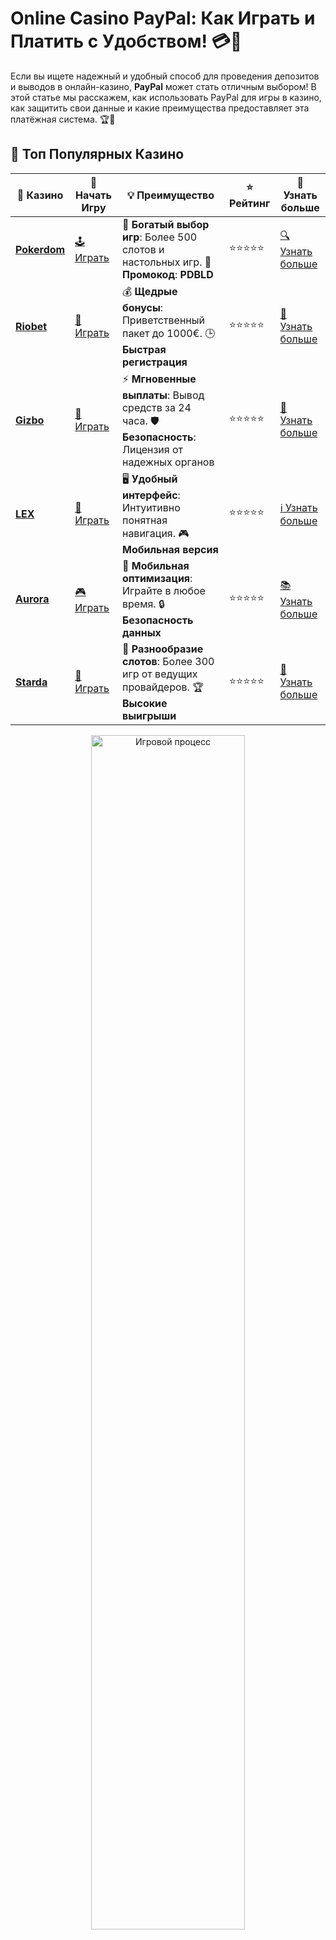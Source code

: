 # Online Casino PayPal: Как Играть и Платить с Удобством! 💳🎰

Если вы ищете надежный и удобный способ для проведения депозитов и выводов в онлайн-казино, **PayPal** может стать отличным выбором! В этой статье мы расскажем, как использовать PayPal для игры в казино, как защитить свои данные и какие преимущества предоставляет эта платёжная система. 🏆💸

## 🌟 Топ Популярных Казино

| 🎲 **Казино** | 🔗 **Начать Игру** | 💡 **Преимущество** | ⭐ **Рейтинг** | 🔗 **Узнать больше** |
|--------------|---------------------|---------------------|----------------|----------------------|
| [**Pokerdom**](https://brandplay.link/4k77v2yx) | [🕹️ Играть](https://brandplay.link/4k77v2yx) | 🎉 **Богатый выбор игр**: Более 500 слотов и настольных игр. 🎁 **Промокод**: **PDBLD** | ⭐⭐⭐⭐⭐ | [🔍 Узнать больше](https://brandplay.link/4k77v2yx) |
| [**Riobet**](https://brandplay.link/7xBLTPyj) | [🎰 Играть](https://brandplay.link/7xBLTPyj) | 💰 **Щедрые бонусы**: Приветственный пакет до 1000€. 🕒 **Быстрая регистрация** | ⭐⭐⭐⭐⭐ | [📖 Узнать больше](https://brandplay.link/7xBLTPyj) |
| [**Gizbo**](https://brandplay.link/bprXw4YV) | [🎲 Играть](https://brandplay.link/bprXw4YV) | ⚡ **Мгновенные выплаты**: Вывод средств за 24 часа. 🛡️ **Безопасность**: Лицензия от надежных органов | ⭐⭐⭐⭐⭐ | [📝 Узнать больше](https://brandplay.link/bprXw4YV) |
| [**LEX**](https://brandplay.link/zW4hdDFV) | [🤑 Играть](https://brandplay.link/zW4hdDFV) | 🖥️ **Удобный интерфейс**: Интуитивно понятная навигация. 🎮 **Мобильная версия** | ⭐⭐⭐⭐⭐ | [ℹ️ Узнать больше](https://brandplay.link/zW4hdDFV) |
| [**Aurora**](https://10trafic-stat2.com/click/668546556bcc6313411604bd/6766/13032/subaccount) | [🎮 Играть](https://10trafic-stat2.com/click/668546556bcc6313411604bd/6766/13032/subaccount) | 📱 **Мобильная оптимизация**: Играйте в любое время. 🔒 **Безопасность данных** | ⭐⭐⭐⭐⭐ | [📚 Узнать больше](https://10trafic-stat2.com/click/668546556bcc6313411604bd/6766/13032/subaccount) |
| [**Starda**](https://brandplay.link/fB7xwRFL) | [🎯 Играть](https://brandplay.link/fB7xwRFL) | 🎰 **Разнообразие слотов**: Более 300 игр от ведущих провайдеров. 🏆 **Высокие выигрыши** | ⭐⭐⭐⭐⭐ | [🔎 Узнать больше](https://brandplay.link/fB7xwRFL) |

<div align="center">
    <img src="https://i.pinimg.com/originals/1d/b3/25/1db325483acbe642c6d4e6fdd73a4988.gif" alt="Игровой процесс" width="70%">
</div>

## 💎 Лучшие Бонусы и Акции

| 🎲 **Казино** | 🔗 **Начать Игру** | 💡 **Преимущество** | ⭐ **Рейтинг** | 🔗 **Узнать больше** |
|--------------|---------------------|---------------------|----------------|----------------------|
| [**Kometa**](https://brandplay.link/8ZymQJV8) | [🎰 Играть](https://brandplay.link/8ZymQJV8) | 🎁 **Эксклюзивные бонусы**: Регулярные акции и промо. 🔄 **Программы лояльности** | ⭐⭐⭐⭐☆ | [🔍 Узнать больше](https://brandplay.link/8ZymQJV8) |
| [**R7**](https://brandplay.link/bMd3Yjsw) | [🕹️ Играть](https://brandplay.link/bMd3Yjsw) | 🕒 **Круглосуточная поддержка**: Всегда на связи. 💸 **Высокие лимиты** | ⭐⭐⭐⭐☆ | [📖 Узнать больше](https://brandplay.link/bMd3Yjsw) |
| [**7K**](https://brandplay.link/BvQyFShp) | [🎲 Играть](https://brandplay.link/BvQyFShp) | 🌟 **Эксклюзивные бонусы**: Только для VIP игроков. 🎉 **Сезонные акции** | ⭐⭐⭐⭐☆ | [📝 Узнать больше](https://brandplay.link/BvQyFShp) |
| [**Kent**](https://brandplay.link/Fv2WP3js) | [🤑 Играть](https://brandplay.link/Fv2WP3js) | 📈 **Высокий RTP**: Более 98%. 💼 **Профессиональная поддержка** | ⭐⭐⭐⭐☆ | [ℹ️ Узнать больше](https://brandplay.link/Fv2WP3js) |
| [**1Xslots**](https://brandplay.link/hSB1khtr) | [🎮 Играть](https://brandplay.link/hSB1khtr) | 🎉 **Множество акций**: Еженедельные бонусы и турниры. 🛡️ **Безопасность** | ⭐⭐⭐⭐☆ | [📚 Узнать больше](https://brandplay.link/hSB1khtr) |
| [**Gama**](https://brandplay.link/j6NMKsDz) | [🎯 Играть](https://brandplay.link/j6NMKsDz) | 🔍 **Интуитивный интерфейс**: Легкость использования. 🏅 **Престижные турниры** | ⭐⭐⭐⭐☆ | [🔎 Узнать больше](https://brandplay.link/j6NMKsDz) |

<div align="center">
    <img src="https://i.pinimg.com/originals/1d/b3/25/1db325483acbe642c6d4e6fdd73a4988.gif" alt="Игровой процесс" width="70%">
</div>

## 🚀 Быстрые Выигрыши и Поддержка

| 🎲 **Казино** | 🔗 **Начать Игру** | 💡 **Преимущество** | ⭐ **Рейтинг** | 🔗 **Узнать больше** |
|--------------|---------------------|---------------------|----------------|----------------------|
| [**Onion**](https://brandplay.link/zBGRVpQ9) | [🎰 Играть](https://brandplay.link/zBGRVpQ9) | 🤑 **Низкие ставки**: Идеально для начинающих. 🔄 **Быстрые выводы** | ⭐⭐⭐⭐☆ | [🔍 Узнать больше](https://brandplay.link/zBGRVpQ9) |
| [**Чемпион**](https://temon-gter.cfd/go/lRq?p80412p304504pcc44t17455) | [🕹️ Играть](https://temon-gter.cfd/go/lRq?p80412p304504pcc44t17455) | 🏅 **Лояльная программа**: Награды за активность. 🎁 **Ежемесячные бонусы** | ⭐⭐⭐⭐☆ | [📖 Узнать больше](https://temon-gter.cfd/go/lRq?p80412p304504pcc44t17455) |
| [**Vavada**](https://vavadapartner.pro/?promo=ea5c9275-6854-4505-94fc-95ab18221945-linkb2) | [🎲 Играть](https://vavadapartner.pro/?promo=ea5c9275-6854-4505-94fc-95ab18221945-linkb2) | 🚀 **Быстрая регистрация**: Начните играть мгновенно. 🔐 **Безопасные транзакции** | ⭐⭐⭐⭐☆ | [📝 Узнать больше](https://vavadapartner.pro/?promo=ea5c9275-6854-4505-94fc-95ab18221945-linkb2) |
| [**Friends**](https://gofriends.kim/linkb2) | [🤑 Играть](https://gofriends.kim/linkb2) | 🤝 **Социальные игры**: Играйте с друзьями. 🌐 **Мультиплатформенность** | ⭐⭐⭐⭐☆ | [ℹ️ Узнать больше](https://gofriends.kim/linkb2) |
| [**1WIN**](https://brandplay.link/smXVpBbG) | [🎮 Играть](https://brandplay.link/smXVpBbG) | 🏆 **Спортивные ставки**: Широкий выбор видов спорта. 💵 **Высокие коэффициенты** | ⭐⭐⭐⭐☆ | [📚 Узнать больше](https://brandplay.link/smXVpBbG) |
| [**Drip**](https://drp-ircp01.com/c07e6a3db) | [🎯 Играть](https://drp-ircp01.com/c07e6a3db) | 🌐 **Инновационные игры**: Новейшие игровые технологии. 🛡️ **Высокая безопасность** | ⭐⭐⭐⭐☆ | [🔎 Узнать больше](https://drp-ircp01.com/c07e6a3db) |
| [**JoyCasino**](https://rpc30.call2me.pro/?/ru/registration?apkpop=0&partner=p24970p3291217pc98f) | [🎰 Играть](https://rpc30.call2me.pro/?/ru/registration?apkpop=0&partner=p24970p3291217pc98f) | 🎁 **Приятные бонусы**: Ежедневные акции и подарки. 🕹️ **Разнообразие игр** | ⭐⭐⭐⭐☆ | [🔍 Узнать больше](https://rpc30.call2me.pro/?/ru/registration?apkpop=0&partner=p24970p3291217pc98f) |

<div align="center">
    <img src="https://i.pinimg.com/originals/1d/b3/25/1db325483acbe642c6d4e6fdd73a4988.gif" alt="Игровой процесс" width="70%">
</div>
---

✨ **Выбирайте лучшее казино для себя и наслаждайтесь игрой! Удачи!** ✨

## Почему PayPal - Один из Лучших Способов Оплаты для Казино? 🤔

PayPal — это одна из самых популярных платёжных систем в мире, обеспечивающая безопасность и удобство при транзакциях. Многие игроки выбирают **PayPal** для ввода и вывода средств в онлайн-казино благодаря ряду значимых преимуществ:

- **Безопасность**: PayPal использует передовые технологии для защиты данных.
- **Удобство**: Платить с помощью PayPal можно в несколько кликов, не вводя каждый раз данные своей банковской карты.
- **Мгновенные транзакции**: Депозиты и выводы средств обычно происходят быстрее, чем при использовании других методов.
- **Международные переводы**: PayPal доступен в большинстве стран, что делает его удобным для игроков по всему миру.

### Преимущества Использования PayPal в Онлайн-Казино 🏅

- **Быстрая регистрация и простота использования**: Чтобы начать, достаточно создать аккаунт в PayPal, который можно привязать к банковской карте или счёту.
- **Минимизация рисков**: Благодаря системе защиты покупок и возвратов, ваши транзакции с PayPal всегда защищены.
- **Низкие комиссии**: Большинство казино не берёт комиссии за депозиты и выводы через PayPal, что делает его выгодным методом для пользователей.

## Как Начать Играть в Онлайн-Казино с PayPal? 🛠️

### Шаг 1: Создайте Аккаунт PayPal 📝

Перед тем как начать использовать PayPal для депозитов в онлайн-казино, вам нужно создать аккаунт в этой платёжной системе. Процесс регистрации очень прост:

1. Перейдите на сайт PayPal и нажмите на кнопку регистрации.
2. Введите свои данные, включая имя, адрес электронной почты и номер телефона.
3. Привяжите свою банковскую карту или счёт к аккаунту PayPal.

После этого ваш аккаунт будет готов для использования в казино.

### Шаг 2: Выберите Онлайн-Казино с PayPal 💻

Чтобы играть с использованием PayPal, вам нужно выбрать онлайн-казино, которое поддерживает этот метод оплаты. Большинство крупных казино предлагают PayPal в качестве способа ввода и вывода средств. При выборе казино обратите внимание на:

- **Лицензии и безопасность**: Убедитесь, что казино имеет соответствующие лицензии и защищает ваши данные.
- **Методы вывода средств**: PayPal должен быть доступен не только для депозитов, но и для вывода средств.
- **Ассортимент игр**: Выберите казино с разнообразными играми, такими как слоты, покер, рулетка и блэкджек.

### Шаг 3: Внесите Депозит через PayPal 💰

После того как вы выбрали казино и зарегистрировались в системе, вам нужно внести депозит. Для этого выберите PayPal в качестве метода оплаты и введите нужную сумму. Процесс происходит в несколько простых шагов:

1. Перейдите в раздел депозитов.
2. Выберите PayPal как способ пополнения.
3. Введите сумму депозита и подтвердите транзакцию через ваш аккаунт PayPal.
4. Средства моментально поступят на ваш счёт в казино.

### Шаг 4: Вывод Средств через PayPal 💸

Когда вы решите вывести выигранные средства, используйте тот же метод, что и для депозита — PayPal. Процесс вывода средств обычно проходит быстро:

1. Перейдите в раздел вывода средств.
2. Выберите PayPal как способ вывода.
3. Введите сумму для вывода и подтвердите транзакцию.
4. Средства поступят на ваш аккаунт PayPal в течение нескольких часов или дней, в зависимости от политики казино.

## Важные Советы для Игры в Онлайн-Казино с PayPal 📊

- **Проверяйте комиссии**: В некоторых казино могут быть небольшие комиссии за использование PayPal. Убедитесь, что вы ознакомились с правилами казино.
- **Учитывайте лимиты**: Обратите внимание на минимальные и максимальные лимиты депозитов и выводов через PayPal.
- **Следите за бонусами**: Некоторые казино могут предлагать бонусы для игроков, которые используют PayPal для внесения депозитов. Следите за актуальными предложениями.
- **Проверяйте транзакции**: Регулярно проверяйте свою платёжную историю в аккаунте PayPal, чтобы убедиться, что все транзакции прошли успешно.

## Часто Задаваемые Вопросы ❓

### 1. Почему стоит использовать PayPal для игр в онлайн-казино? 🌟

PayPal предлагает высокий уровень безопасности, мгновенные переводы и низкие комиссии. Это один из самых удобных и безопасных способов оплаты для онлайн-игр.

### 2. Как долго занимает вывод средств через PayPal? ⏳

Вывод средств через PayPal обычно занимает от нескольких минут до 2-3 рабочих дней в зависимости от политики казино.

### 3. Нужно ли платить комиссию за депозиты или выводы через PayPal? 💳

Часто казино не берут комиссию за использование PayPal, но некоторые операторы могут применять небольшие сборы. Проверяйте правила казино перед пополнением счёта.

### 4. Могу ли я использовать PayPal в мобильных приложениях казино? 📱

Да, большинство онлайн-казино поддерживают PayPal как метод оплаты и в мобильных приложениях, что позволяет вам легко делать депозиты и выводы в любое время.

### 5. Могу ли я получить бонус за использование PayPal? 🎁

Некоторые казино предлагают специальные бонусы или акции для игроков, использующих PayPal. Ознакомьтесь с актуальными предложениями на сайте казино.

## Заключение

Использование **PayPal** для депозита и вывода средств в онлайн-казино — это удобный и безопасный способ наслаждаться азартными играми, не беспокоясь о безопасности своих данных. Следуйте простым шагам, выберите подходящее казино, внесите депозит и начните выигрывать! Удачи в игре и не забывайте играть ответственно! 🍀🎉
